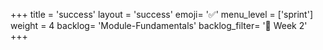 +++
title = 'success'
layout = 'success'
emoji= '✅'
menu_level = ['sprint']
weight = 4
backlog= 'Module-Fundamentals'
backlog_filter= '📅 Week 2'
+++
